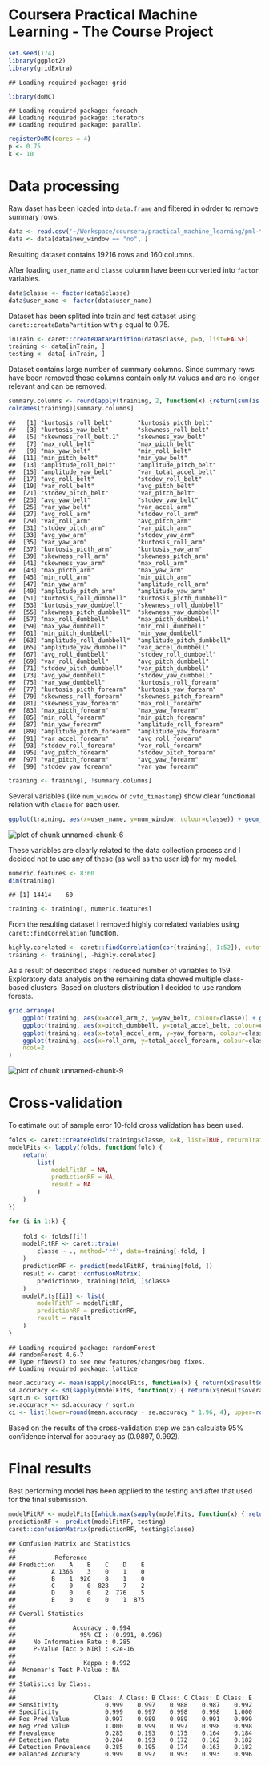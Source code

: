 # Coursera Practical Machine Learning - The Course Project



```r
set.seed(174)
library(ggplot2)
library(gridExtra)
```

```
## Loading required package: grid
```

```r
library(doMC)
```

```
## Loading required package: foreach
## Loading required package: iterators
## Loading required package: parallel
```

```r
registerDoMC(cores = 4)
p <- 0.75
k <- 10
```

# Data processing

Raw daset has been loaded into `data.frame` and filtered in odrder to remove summary rows. 


```r
data <- read.csv('~/Workspace/coursera/practical_machine_learning/pml-training.csv', as.is=TRUE, na.strings=c('', NA))
data <- data[data$new_window == "no", ]
```

Resulting dataset contains 19216 rows and 160 columns.

After loading `user_name` and `classe` column have been converted into `factor` variables. 


```r
data$classe <- factor(data$classe)
data$user_name <- factor(data$user_name)
```

Dataset has been splited into train and test dataset using `caret::createDataPartition` with `p` equal to 0.75.


```r
inTrain <- caret::createDataPartition(data$classe, p=p, list=FALSE)
training <- data[inTrain, ]
testing <- data[-inTrain, ]
```


Dataset contains large number of summary columns. Since summary rows have been removed those columns contain only `NA` values and are no longer relevant and can be removed.


```r
summary.columns <- round(apply(training, 2, function(x) {return(sum(is.na(x)/dim(training)[1]))}), 2) == 1.0
colnames(training)[summary.columns]
```

```
##   [1] "kurtosis_roll_belt"       "kurtosis_picth_belt"     
##   [3] "kurtosis_yaw_belt"        "skewness_roll_belt"      
##   [5] "skewness_roll_belt.1"     "skewness_yaw_belt"       
##   [7] "max_roll_belt"            "max_picth_belt"          
##   [9] "max_yaw_belt"             "min_roll_belt"           
##  [11] "min_pitch_belt"           "min_yaw_belt"            
##  [13] "amplitude_roll_belt"      "amplitude_pitch_belt"    
##  [15] "amplitude_yaw_belt"       "var_total_accel_belt"    
##  [17] "avg_roll_belt"            "stddev_roll_belt"        
##  [19] "var_roll_belt"            "avg_pitch_belt"          
##  [21] "stddev_pitch_belt"        "var_pitch_belt"          
##  [23] "avg_yaw_belt"             "stddev_yaw_belt"         
##  [25] "var_yaw_belt"             "var_accel_arm"           
##  [27] "avg_roll_arm"             "stddev_roll_arm"         
##  [29] "var_roll_arm"             "avg_pitch_arm"           
##  [31] "stddev_pitch_arm"         "var_pitch_arm"           
##  [33] "avg_yaw_arm"              "stddev_yaw_arm"          
##  [35] "var_yaw_arm"              "kurtosis_roll_arm"       
##  [37] "kurtosis_picth_arm"       "kurtosis_yaw_arm"        
##  [39] "skewness_roll_arm"        "skewness_pitch_arm"      
##  [41] "skewness_yaw_arm"         "max_roll_arm"            
##  [43] "max_picth_arm"            "max_yaw_arm"             
##  [45] "min_roll_arm"             "min_pitch_arm"           
##  [47] "min_yaw_arm"              "amplitude_roll_arm"      
##  [49] "amplitude_pitch_arm"      "amplitude_yaw_arm"       
##  [51] "kurtosis_roll_dumbbell"   "kurtosis_picth_dumbbell" 
##  [53] "kurtosis_yaw_dumbbell"    "skewness_roll_dumbbell"  
##  [55] "skewness_pitch_dumbbell"  "skewness_yaw_dumbbell"   
##  [57] "max_roll_dumbbell"        "max_picth_dumbbell"      
##  [59] "max_yaw_dumbbell"         "min_roll_dumbbell"       
##  [61] "min_pitch_dumbbell"       "min_yaw_dumbbell"        
##  [63] "amplitude_roll_dumbbell"  "amplitude_pitch_dumbbell"
##  [65] "amplitude_yaw_dumbbell"   "var_accel_dumbbell"      
##  [67] "avg_roll_dumbbell"        "stddev_roll_dumbbell"    
##  [69] "var_roll_dumbbell"        "avg_pitch_dumbbell"      
##  [71] "stddev_pitch_dumbbell"    "var_pitch_dumbbell"      
##  [73] "avg_yaw_dumbbell"         "stddev_yaw_dumbbell"     
##  [75] "var_yaw_dumbbell"         "kurtosis_roll_forearm"   
##  [77] "kurtosis_picth_forearm"   "kurtosis_yaw_forearm"    
##  [79] "skewness_roll_forearm"    "skewness_pitch_forearm"  
##  [81] "skewness_yaw_forearm"     "max_roll_forearm"        
##  [83] "max_picth_forearm"        "max_yaw_forearm"         
##  [85] "min_roll_forearm"         "min_pitch_forearm"       
##  [87] "min_yaw_forearm"          "amplitude_roll_forearm"  
##  [89] "amplitude_pitch_forearm"  "amplitude_yaw_forearm"   
##  [91] "var_accel_forearm"        "avg_roll_forearm"        
##  [93] "stddev_roll_forearm"      "var_roll_forearm"        
##  [95] "avg_pitch_forearm"        "stddev_pitch_forearm"    
##  [97] "var_pitch_forearm"        "avg_yaw_forearm"         
##  [99] "stddev_yaw_forearm"       "var_yaw_forearm"
```

```r
training <- training[, !summary.columns]
```

Several variables (like `num_window` or `cvtd_timestamp`) show clear functional relation with `classe` for each user. 


```r
ggplot(training, aes(x=user_name, y=num_window, colour=classe)) + geom_point()
```

![plot of chunk unnamed-chunk-6](figure/unnamed-chunk-6.png) 

These variables are clearly related to the data collection process and I decided not to use any of these (as well as the user id) for my model.


```r
numeric.features <- 8:60
dim(training)
```

```
## [1] 14414    60
```

```r
training <- training[, numeric.features]
```

From the resulting dataset I removed highly correlated variables using `caret::findCorrelation` function.


```r
highly.corelated <- caret::findCorrelation(cor(training[, 1:52]), cutoff=0.8)
training <- training[, -highly.corelated]
```

As a result of described steps I reduced number of variables to 159.
Exploratory data analysis on the remaining data showed multiple class-based clusters. Based on clusters distribution I decided to use random forests.


```r
grid.arrange(
    ggplot(training, aes(x=accel_arm_z, y=yaw_belt, colour=classe)) + geom_point(),
    ggplot(training, aes(x=pitch_dumbbell, y=total_accel_belt, colour=classe)) + geom_point(),
    ggplot(training, aes(x=total_accel_arm, y=yaw_forearm, colour=classe)) + geom_point(),
    ggplot(training, aes(x=roll_arm, y=total_accel_forearm, colour=classe)) + geom_point(),
    ncol=2
)
```

![plot of chunk unnamed-chunk-9](figure/unnamed-chunk-9.png) 

# Cross-validation

To estimate out of sample error 10-fold cross validation has been used.


```r
folds <- caret::createFolds(training$classe, k=k, list=TRUE, returnTrain=FALSE)
modelFits <- lapply(folds, function(fold) {
    return(
        list(
            modelFitRF = NA,
            predictionRF = NA,
            result = NA
        )
    )
})

for (i in 1:k) {
    
    fold <- folds[[i]]
    modelFitRF <- caret::train(
        classe ~ ., method='rf', data=training[-fold, ]
    )
    predictionRF <- predict(modelFitRF, training[fold, ])
    result <- caret::confusionMatrix(
        predictionRF, training[fold, ]$classe
    )
    modelFits[[i]] <- list(
        modelFitRF = modelFitRF,
        predictionRF = predictionRF,
        result = result
    )
}
```

```
## Loading required package: randomForest
## randomForest 4.6-7
## Type rfNews() to see new features/changes/bug fixes.
## Loading required package: lattice
```

```r
mean.accuracy <- mean(sapply(modelFits, function(x) { return(x$result$overall[[1]]) }))
sd.accuracy <- sd(sapply(modelFits, function(x) { return(x$result$overall[[1]]) }))
sqrt.n <- sqrt(k)
se.accuracy <- sd.accuracy / sqrt.n
ci <- list(lower=round(mean.accuracy - se.accuracy * 1.96, 4), upper=round(mean.accuracy + se.accuracy * 1.96, 4))
```

Based on the results of the cross-validation step we can calculate 95% confidence interval for accuracy as (0.9897, 0.992).


# Final results

Best performing model has been applied to the testing and after that used for the final submission.


```r
modelFitRF <- modelFits[[which.max(sapply(modelFits, function(x) { return(x$result$overall[[1]]) }))]]$modelFitRF
predictionRF <- predict(modelFitRF, testing)
caret::confusionMatrix(predictionRF, testing$classe)
```

```
## Confusion Matrix and Statistics
## 
##           Reference
## Prediction    A    B    C    D    E
##          A 1366    3    0    1    0
##          B    1  926    8    1    0
##          C    0    0  828    7    2
##          D    0    0    2  776    5
##          E    0    0    0    1  875
## 
## Overall Statistics
##                                         
##                Accuracy : 0.994         
##                  95% CI : (0.991, 0.996)
##     No Information Rate : 0.285         
##     P-Value [Acc > NIR] : <2e-16        
##                                         
##                   Kappa : 0.992         
##  Mcnemar's Test P-Value : NA            
## 
## Statistics by Class:
## 
##                      Class: A Class: B Class: C Class: D Class: E
## Sensitivity             0.999    0.997    0.988    0.987    0.992
## Specificity             0.999    0.997    0.998    0.998    1.000
## Pos Pred Value          0.997    0.989    0.989    0.991    0.999
## Neg Pred Value          1.000    0.999    0.997    0.998    0.998
## Prevalence              0.285    0.193    0.175    0.164    0.184
## Detection Rate          0.284    0.193    0.172    0.162    0.182
## Detection Prevalence    0.285    0.195    0.174    0.163    0.182
## Balanced Accuracy       0.999    0.997    0.993    0.993    0.996
```


